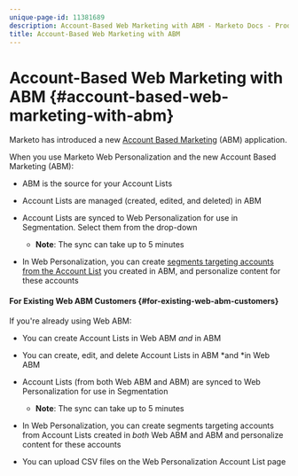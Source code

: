 ```yaml
---
unique-page-id: 11381689
description: Account-Based Web Marketing with ABM - Marketo Docs - Product Documentation
title: Account-Based Web Marketing with ABM
---
```


# Account-Based Web Marketing with ABM {#account-based-web-marketing-with-abm}

Marketo has introduced a new [Account Based Marketing](http://docs.marketo.com/display/docs/account+based+marketing) (ABM) application.

When you use Marketo Web Personalization and the new Account Based Marketing (ABM):

* ABM is the source for your Account Lists
* Account Lists are managed (created, edited, and deleted) in ABM
* Account Lists are synced to Web Personalization for use in Segmentation. Select them from the drop-down

    * **Note**: The sync can take up to 5 minutes

* In Web Personalization, you can create [segments targeting accounts from the Account List](create-a-segment-using-an-account-list.md) you created in ABM, and personalize content for these accounts

#### For Existing Web ABM Customers {#for-existing-web-abm-customers}

If you're already using Web ABM:

* You can create Account Lists in Web ABM *and* in ABM
* You can create, edit, and delete Account Lists in ABM *and *in Web ABM
* Account Lists (from both Web ABM and ABM) are synced to Web Personalization for use in Segmentation

    * **Note**: The sync can take up to 5 minutes

* In Web Personalization, you can create segments targeting accounts from Account Lists created in *both* Web ABM and ABM and personalize content for these accounts
* You can upload CSV files on the Web Personalization Account List page

